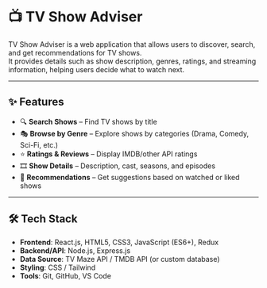# 📺 TV Show Adviser

TV Show Adviser is a web application that allows users to discover, search, and get recommendations for TV shows.  
It provides details such as show description, genres, ratings, and streaming information, helping users decide what to watch next.

---

## ✨ Features

- 🔍 **Search Shows** – Find TV shows by title  
- 🎭 **Browse by Genre** – Explore shows by categories (Drama, Comedy, Sci-Fi, etc.)  
- ⭐ **Ratings & Reviews** – Display IMDB/other API ratings  
- 🎞️ **Show Details** – Description, cast, seasons, and episodes  
- 🧠 **Recommendations** – Get suggestions based on watched or liked shows

---

## 🛠️ Tech Stack

- **Frontend**: React.js, HTML5, CSS3, JavaScript (ES6+), Redux
- **Backend/API**: Node.js, Express.js 
- **Data Source**: TV Maze API / TMDB API (or custom database)  
- **Styling**: CSS / Tailwind
- **Tools**: Git, GitHub, VS Code  

